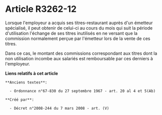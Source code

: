 # Article R3262-12

Lorsque l'employeur a acquis ses titres-restaurant auprès d'un émetteur spécialisé, il peut obtenir de celui-ci au cours du
mois qui suit la période d'utilisation l'échange de ses titres inutilisés en ne versant que la commission normalement perçue
par l'émetteur lors de la vente de ces titres.

Dans ce cas, le montant des commissions correspondant aux titres dont la non utilisation incombe aux salariés est
remboursable par ces derniers à l'employeur.

**Liens relatifs à cet article**

	**Anciens textes**:

	  - Ordonnance n°67-830 du 27 septembre 1967 - art. 20 al 4 et 5(Ab)

	**Créé par**:

	  - Décret n°2008-244 du 7 mars 2008 - art. (V)
